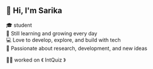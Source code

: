 ## 👋 Hi, I'm Sarika

🎓 student  
🌱 Still learning and growing every day  
💻 Love to develop, explore, and build with tech  
🔬 Passionate about research, development, and new ideas

👩‍💻 worked on 《 IntQuiz 》
